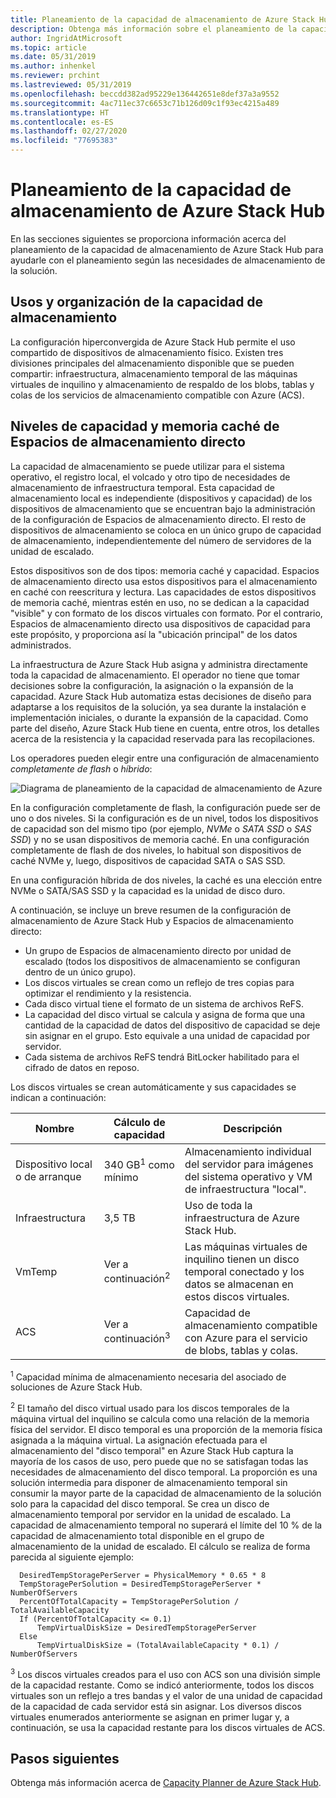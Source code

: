 ```yaml
---
title: Planeamiento de la capacidad de almacenamiento de Azure Stack Hub
description: Obtenga más información sobre el planeamiento de la capacidad de almacenamiento para las implementaciones de Azure Stack Hub.
author: IngridAtMicrosoft
ms.topic: article
ms.date: 05/31/2019
ms.author: inhenkel
ms.reviewer: prchint
ms.lastreviewed: 05/31/2019
ms.openlocfilehash: beccdd382ad95229e136442651e8def37a3a9552
ms.sourcegitcommit: 4ac711ec37c6653c71b126d09c1f93ec4215a489
ms.translationtype: HT
ms.contentlocale: es-ES
ms.lasthandoff: 02/27/2020
ms.locfileid: "77695383"
---
```

# <a name="azure-stack-hub-storage-capacity-planning"></a>Planeamiento de la capacidad de almacenamiento de Azure Stack Hub

En las secciones siguientes se proporciona información acerca del planeamiento de la capacidad de almacenamiento de Azure Stack Hub para ayudarle con el planeamiento según las necesidades de almacenamiento de la solución.

## <a name="uses-and-organization-of-storage-capacity"></a>Usos y organización de la capacidad de almacenamiento

La configuración hiperconvergida de Azure Stack Hub permite el uso compartido de dispositivos de almacenamiento físico. Existen tres divisiones principales del almacenamiento disponible que se pueden compartir: infraestructura, almacenamiento temporal de las máquinas virtuales de inquilino y almacenamiento de respaldo de los blobs, tablas y colas de los servicios de almacenamiento compatible con Azure (ACS).

## <a name="storage-spaces-direct-cache-and-capacity-tiers"></a>Niveles de capacidad y memoria caché de Espacios de almacenamiento directo

La capacidad de almacenamiento se puede utilizar para el sistema operativo, el registro local, el volcado y otro tipo de necesidades de almacenamiento de infraestructura temporal. Esta capacidad de almacenamiento local es independiente (dispositivos y capacidad) de los dispositivos de almacenamiento que se encuentran bajo la administración de la configuración de Espacios de almacenamiento directo. El resto de dispositivos de almacenamiento se coloca en un único grupo de capacidad de almacenamiento, independientemente del número de servidores de la unidad de escalado.

Estos dispositivos son de dos tipos: memoria caché y capacidad. Espacios de almacenamiento directo usa estos dispositivos para el almacenamiento en caché con reescritura y lectura. Las capacidades de estos dispositivos de memoria caché, mientras estén en uso, no se dedican a la capacidad "visible" y con formato de los discos virtuales con formato. Por el contrario, Espacios de almacenamiento directo usa dispositivos de capacidad para este propósito, y proporciona así la "ubicación principal" de los datos administrados.

La infraestructura de Azure Stack Hub asigna y administra directamente toda la capacidad de almacenamiento. El operador no tiene que tomar decisiones sobre la configuración, la asignación o la expansión de la capacidad. Azure Stack Hub automatiza estas decisiones de diseño para adaptarse a los requisitos de la solución, ya sea durante la instalación e implementación iniciales, o durante la expansión de la capacidad. Como parte del diseño, Azure Stack Hub tiene en cuenta, entre otros, los detalles acerca de la resistencia y la capacidad reservada para las recopilaciones.

Los operadores pueden elegir entre una configuración de almacenamiento *completamente de flash* o *híbrido*:

![Diagrama de planeamiento de la capacidad de almacenamiento de Azure](media/azure-stack-capacity-planning/storage.png)

En la configuración completamente de flash, la configuración puede ser de uno o dos niveles. Si la configuración es de un nivel, todos los dispositivos de capacidad son del mismo tipo (por ejemplo, *NVMe* o *SATA SSD* o *SAS SSD*) y no se usan dispositivos de memoria caché. En una configuración completamente de flash de dos niveles, lo habitual son dispositivos de caché NVMe y, luego, dispositivos de capacidad SATA o SAS SSD.

En una configuración híbrida de dos niveles, la caché es una elección entre NVMe o SATA/SAS SSD y la capacidad es la unidad de disco duro.

A continuación, se incluye un breve resumen de la configuración de almacenamiento de Azure Stack Hub y Espacios de almacenamiento directo:
- Un grupo de Espacios de almacenamiento directo por unidad de escalado (todos los dispositivos de almacenamiento se configuran dentro de un único grupo).
- Los discos virtuales se crean como un reflejo de tres copias para optimizar el rendimiento y la resistencia.
- Cada disco virtual tiene el formato de un sistema de archivos ReFS.
- La capacidad del disco virtual se calcula y asigna de forma que una cantidad de la capacidad de datos del dispositivo de capacidad se deje sin asignar en el grupo. Esto equivale a una unidad de capacidad por servidor.
- Cada sistema de archivos ReFS tendrá BitLocker habilitado para el cifrado de datos en reposo. 

Los discos virtuales se crean automáticamente y sus capacidades se indican a continuación:

|Nombre|Cálculo de capacidad|Descripción|
|-----|-----|-----|
|Dispositivo local o de arranque|340 GB<sup>1</sup> como mínimo|Almacenamiento individual del servidor para imágenes del sistema operativo y VM de infraestructura "local".|
|Infraestructura|3,5 TB|Uso de toda la infraestructura de Azure Stack Hub.|
|VmTemp|Ver a continuación<sup>2</sup>|Las máquinas virtuales de inquilino tienen un disco temporal conectado y los datos se almacenan en estos discos virtuales.|
|ACS|Ver a continuación<sup>3</sup>|Capacidad de almacenamiento compatible con Azure para el servicio de blobs, tablas y colas.|

<sup>1</sup> Capacidad mínima de almacenamiento necesaria del asociado de soluciones de Azure Stack Hub.

<sup>2</sup> El tamaño del disco virtual usado para los discos temporales de la máquina virtual del inquilino se calcula como una relación de la memoria física del servidor. El disco temporal es una proporción de la memoria física asignada a la máquina virtual. La asignación efectuada para el almacenamiento del "disco temporal" en Azure Stack Hub captura la mayoría de los casos de uso, pero puede que no se satisfagan todas las necesidades de almacenamiento del disco temporal. La proporción es una solución intermedia para disponer de almacenamiento temporal sin consumir la mayor parte de la capacidad de almacenamiento de la solución solo para la capacidad del disco temporal. Se crea un disco de almacenamiento temporal por servidor en la unidad de escalado. La capacidad de almacenamiento temporal no superará el límite del 10 % de la capacidad de almacenamiento total disponible en el grupo de almacenamiento de la unidad de escalado. El cálculo se realiza de forma parecida al siguiente ejemplo:

```
  DesiredTempStoragePerServer = PhysicalMemory * 0.65 * 8
  TempStoragePerSolution = DesiredTempStoragePerServer * NumberOfServers
  PercentOfTotalCapacity = TempStoragePerSolution / TotalAvailableCapacity
  If (PercentOfTotalCapacity <= 0.1)
      TempVirtualDiskSize = DesiredTempStoragePerServer
  Else
      TempVirtualDiskSize = (TotalAvailableCapacity * 0.1) / NumberOfServers
```

<sup>3</sup> Los discos virtuales creados para el uso con ACS son una división simple de la capacidad restante. Como se indicó anteriormente, todos los discos virtuales son un reflejo a tres bandas y el valor de una unidad de capacidad de la capacidad de cada servidor está sin asignar. Los diversos discos virtuales enumerados anteriormente se asignan en primer lugar y, a continuación, se usa la capacidad restante para los discos virtuales de ACS.

## <a name="next-steps"></a>Pasos siguientes

Obtenga más información acerca de [Capacity Planner de Azure Stack Hub](azure-stack-capacity-planner.md).
